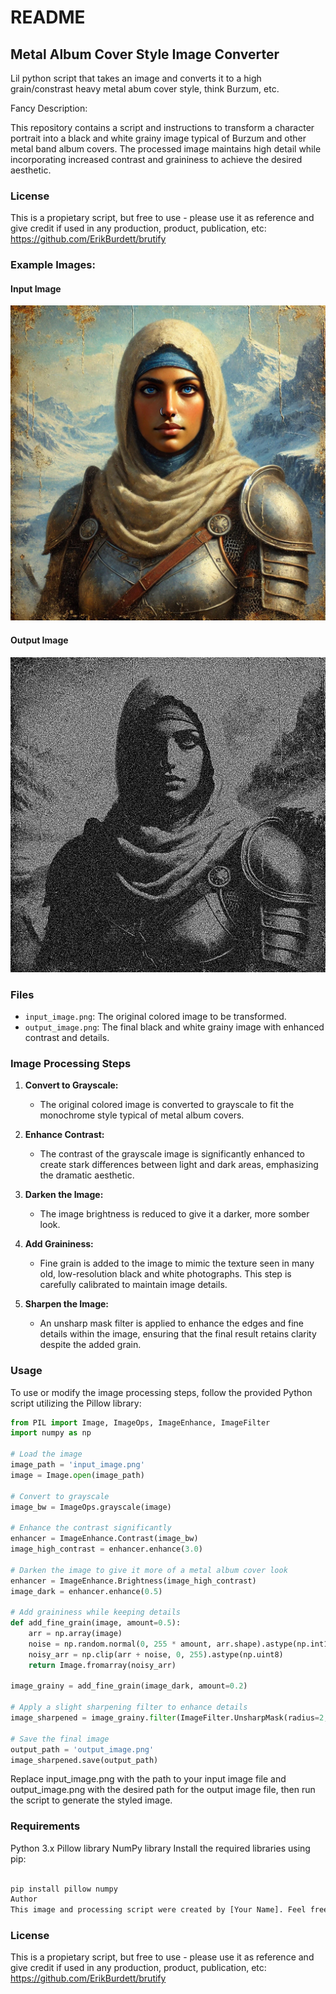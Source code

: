 # README

## Metal Album Cover Style Image Converter

Lil python script that takes an image and converts it to a high grain/constrast heavy metal abum cover style, think Burzum, etc. 

Fancy Description:

This repository contains a script and instructions to transform a character portrait into a black and white grainy image typical of Burzum and other metal band album covers. The processed image maintains high detail while incorporating increased contrast and graininess to achieve the desired aesthetic.

### License
This is a propietary script, but free to use - please use it as reference and give credit if used in any production, product, publication, etc: https://github.com/ErikBurdett/brutify

### Example Images:
#### Input Image
![Input Image](examples/input_image.png)

#### Output Image
![Output Image](examples/output_image.png)

### Files
- `input_image.png`: The original colored image to be transformed.
- `output_image.png`: The final black and white grainy image with enhanced contrast and details.

### Image Processing Steps

1. **Convert to Grayscale:**
   - The original colored image is converted to grayscale to fit the monochrome style typical of metal album covers.

2. **Enhance Contrast:**
   - The contrast of the grayscale image is significantly enhanced to create stark differences between light and dark areas, emphasizing the dramatic aesthetic.

3. **Darken the Image:**
   - The image brightness is reduced to give it a darker, more somber look.

4. **Add Graininess:**
   - Fine grain is added to the image to mimic the texture seen in many old, low-resolution black and white photographs. This step is carefully calibrated to maintain image details.

5. **Sharpen the Image:**
   - An unsharp mask filter is applied to enhance the edges and fine details within the image, ensuring that the final result retains clarity despite the added grain.

### Usage

To use or modify the image processing steps, follow the provided Python script utilizing the Pillow library:

```python
from PIL import Image, ImageOps, ImageEnhance, ImageFilter
import numpy as np

# Load the image
image_path = 'input_image.png'
image = Image.open(image_path)

# Convert to grayscale
image_bw = ImageOps.grayscale(image)

# Enhance the contrast significantly
enhancer = ImageEnhance.Contrast(image_bw)
image_high_contrast = enhancer.enhance(3.0)

# Darken the image to give it more of a metal album cover look
enhancer = ImageEnhance.Brightness(image_high_contrast)
image_dark = enhancer.enhance(0.5)

# Add graininess while keeping details
def add_fine_grain(image, amount=0.5):
    arr = np.array(image)
    noise = np.random.normal(0, 255 * amount, arr.shape).astype(np.int16)
    noisy_arr = np.clip(arr + noise, 0, 255).astype(np.uint8)
    return Image.fromarray(noisy_arr)

image_grainy = add_fine_grain(image_dark, amount=0.2)

# Apply a slight sharpening filter to enhance details
image_sharpened = image_grainy.filter(ImageFilter.UnsharpMask(radius=2, percent=150, threshold=3))

# Save the final image
output_path = 'output_image.png'
image_sharpened.save(output_path)
```

Replace input_image.png with the path to your input image file and output_image.png with the desired path for the output image file, then run the script to generate the styled image.

### Requirements
Python 3.x
Pillow library
NumPy library
Install the required libraries using pip:

```bash

pip install pillow numpy
Author
This image and processing script were created by [Your Name]. Feel free to reach out for any questions or further customizations.
```
### License
This is a propietary script, but free to use - please use it as reference and give credit if used in any production, product, publication, etc: https://github.com/ErikBurdett/brutify